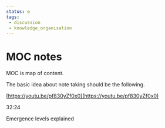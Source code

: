 ```yaml
---
status: ⚙️
tags: 
 - discussion
 - knowledge_organisation 
---
```

# MOC notes

MOC is map of content.

The basic idea about note taking should be the following.

[https://youtu.be/pf830yZf0x0](https://youtu.be/pf830yZf0x0)

32:24  
  
Emergence levels explained